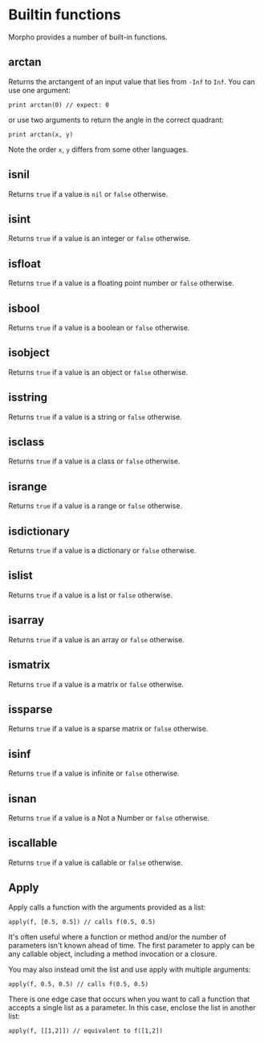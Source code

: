 [comment]: # (Builtin function help)
[version]: # (0.5)

# Builtin functions
[tagbuiltin]: # (builtin)

Morpho provides a number of built-in functions.

[showsubtopics]: # (subtopics)

## arctan
[tagarctan]: # (arctan)

Returns the arctangent of an input value that lies from `-Inf` to `Inf`. You can use one argument:

    print arctan(0) // expect: 0

or use two arguments to return the angle in the correct quadrant:

    print arctan(x, y)

Note the order `x`, `y` differs from some other languages.

## isnil
[tagisnil]: # (isnil)

Returns `true` if a value is `nil` or `false` otherwise.

## isint
[tagisint]: # (isint)

Returns `true` if a value is an integer or `false` otherwise.

## isfloat
[tagisfloat]: # (isfloat)

Returns `true` if a value is a floating point number or `false` otherwise.

## isbool
[tagisbool]: # (isbool)

Returns `true` if a value is a boolean or `false` otherwise.

## isobject
[tagisobject]: # (isobject)

Returns `true` if a value is an object or `false` otherwise.

## isstring
[tagisstring]: # (isstring)

Returns `true` if a value is a string or `false` otherwise.

## isclass
[tagisclass]: # (isclass)

Returns `true` if a value is a class or `false` otherwise.

## isrange
[tagisrange]: # (isrange)

Returns `true` if a value is a range or `false` otherwise.

## isdictionary
[tagisdictionary]: # (isdictionary)

Returns `true` if a value is a dictionary or `false` otherwise.

## islist
[tagislist]: # (islist)

Returns `true` if a value is a list or `false` otherwise.

## isarray
[tagisarray]: # (isarray)

Returns `true` if a value is an array or `false` otherwise.

## ismatrix
[tagismatrix]: # (ismatrix)

Returns `true` if a value is a matrix or `false` otherwise.

## issparse
[tagissparse]: # (issparse)

Returns `true` if a value is a sparse matrix or `false` otherwise.

## isinf
[tagisinf]: # (isinf)

Returns `true` if a value is infinite or `false` otherwise.

## isnan
[tagisnan]: # (isnan)

Returns `true` if a value is a Not a Number or `false` otherwise.

## iscallable
[tagiscallable]: # (iscallable)

Returns `true` if a value is callable or `false` otherwise.

## Apply
[tagapply]: # (apply)

Apply calls a function with the arguments provided as a list:

    apply(f, [0.5, 0.5]) // calls f(0.5, 0.5) 
    
It's often useful where a function or method and/or the number of parameters isn't known ahead of time. The first parameter to apply can be any callable object, including a method invocation or a closure. 

You may also instead omit the list and use apply with multiple arguments: 

    apply(f, 0.5, 0.5) // calls f(0.5, 0.5)
    
There is one edge case that occurs when you want to call a function that accepts a single list as a parameter. In this case, enclose the list in another list: 

    apply(f, [[1,2]]) // equivalent to f([1,2])
